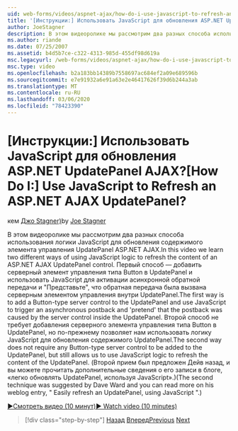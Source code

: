 ```yaml
---
uid: web-forms/videos/aspnet-ajax/how-do-i-use-javascript-to-refresh-an-aspnet-ajax-updatepanel
title: '[Инструкции:] Использовать JavaScript для обновления ASP.NET UpdatePanel AJAX? | Документы Майкрософт'
author: JoeStagner
description: В этом видеоролике мы рассмотрим два разных способа использования логики JavaScript для обновления содержимого элемента управления UpdatePanel ASP.NET AJAX. Первый способ — добавить...
ms.author: riande
ms.date: 07/25/2007
ms.assetid: b4d5b7ce-c322-4313-985d-455df98d619a
msc.legacyurl: /web-forms/videos/aspnet-ajax/how-do-i-use-javascript-to-refresh-an-aspnet-ajax-updatepanel
msc.type: video
ms.openlocfilehash: b2a183bb14389b7558697ac684ef2a09e689596b
ms.sourcegitcommit: e7e91932a6e91a63e2e46417626f39d6b244a3ab
ms.translationtype: MT
ms.contentlocale: ru-RU
ms.lasthandoff: 03/06/2020
ms.locfileid: "78423390"
---
```

# <a name="how-do-i-use-javascript-to-refresh-an-aspnet-ajax-updatepanel"></a><span data-ttu-id="9de1c-105">[Инструкции:] Использовать JavaScript для обновления ASP.NET UpdatePanel AJAX?</span><span class="sxs-lookup"><span data-stu-id="9de1c-105">[How Do I:] Use JavaScript to Refresh an ASP.NET AJAX UpdatePanel?</span></span>

<span data-ttu-id="9de1c-106">кем [Джо Stagner)](https://github.com/JoeStagner)</span><span class="sxs-lookup"><span data-stu-id="9de1c-106">by [Joe Stagner](https://github.com/JoeStagner)</span></span>

<span data-ttu-id="9de1c-107">В этом видеоролике мы рассмотрим два разных способа использования логики JavaScript для обновления содержимого элемента управления UpdatePanel ASP.NET AJAX.</span><span class="sxs-lookup"><span data-stu-id="9de1c-107">In this video we learn two different ways of using JavaScript logic to refresh the content of an ASP.NET AJAX UpdatePanel control.</span></span> <span data-ttu-id="9de1c-108">Первый способ — добавить серверный элемент управления типа Button в UpdatePanel и использовать JavaScript для активации асинхронной обратной передачи и "Представьте", что обратная передача была вызвана серверным элементом управления внутри UpdatePanel.</span><span class="sxs-lookup"><span data-stu-id="9de1c-108">The first way is to add a Button-type server control to the UpdatePanel and use JavaScript to trigger an asynchronous postback and 'pretend' that the postback was caused by the server control inside the UpdatePanel.</span></span> <span data-ttu-id="9de1c-109">Второй способ не требует добавления серверного элемента управления типа Button в UpdatePanel, но по-прежнему позволяет нам использовать логику JavaScript для обновления содержимого UpdatePanel.</span><span class="sxs-lookup"><span data-stu-id="9de1c-109">The second way does not require any Button-type server control to be added to the UpdatePanel, but still allows us to use JavaScript logic to refresh the content of the UpdatePanel.</span></span> <span data-ttu-id="9de1c-110">(Второй прием был предложен Дейв назад, и вы можете прочитать дополнительные сведения о его записи в блоге, «легко обновлять UpdatePanel, используя JavaScript».)</span><span class="sxs-lookup"><span data-stu-id="9de1c-110">(The second technique was suggested by Dave Ward and you can read more on his weblog entry, " Easily refresh an UpdatePanel, using JavaScript ".)</span></span>

[<span data-ttu-id="9de1c-111">&#9654;Смотреть видео (10 минут)</span><span class="sxs-lookup"><span data-stu-id="9de1c-111">&#9654; Watch video (10 minutes)</span></span>](https://channel9.msdn.com/Blogs/ASP-NET-Site-Videos/how-do-i-use-javascript-to-refresh-an-aspnet-ajax-updatepanel)

> [!div class="step-by-step"]
> <span data-ttu-id="9de1c-112">[Назад](how-do-i-build-a-custom-aspnet-ajax-server-control.md)
> [Вперед](how-do-i-determine-whether-an-asynchronous-postback-has-occurred.md)</span><span class="sxs-lookup"><span data-stu-id="9de1c-112">[Previous](how-do-i-build-a-custom-aspnet-ajax-server-control.md)
[Next](how-do-i-determine-whether-an-asynchronous-postback-has-occurred.md)</span></span>
